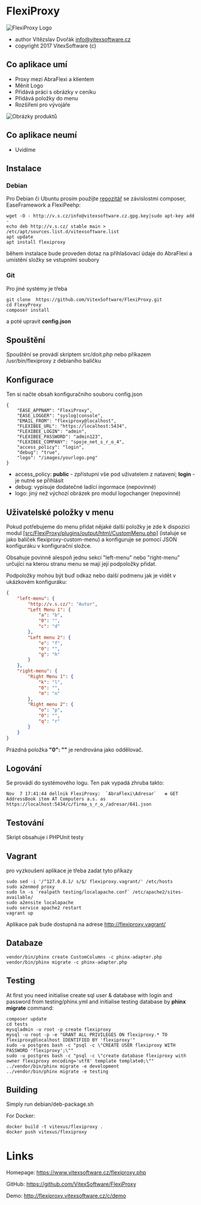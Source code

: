 FlexiProxy
=======================================

![FlexiProxy Logo](https://github.com/VitexSoftware/FlexiProxy/blob/master/doc/flexiproxy-square-logo.png "Project Logo")

 * author    Vítězslav Dvořák <info@vitexsoftware.cz>
 * copyright 2017 VitexSoftware (c)

Co aplikace umí
---------------

 * Proxy mezi AbraFlexi a klientem
 * Měnit Logo
 * Přidává práci s obrázky v ceníku
 * Přidává položky do menu
 * Rozšíření pro vývojáře 

![Obrázky produktů](https://raw.githubusercontent.com/VitexSoftware/FlexiProxy/master/doc/new-attachment.png "Obrázek")


Co aplikace neumí
-----------------

 * Uvidíme

Instalace
---------


### Debian

Pro Debian či Ubuntu prosím použijte [repozitář](http://vitexsoftware.cz/repos.php) se závislostmi composer, EaseFramework a FlexiPeehp:

    wget -O - http://v.s.cz/info@vitexsoftware.cz.gpg.key|sudo apt-key add -
    echo deb http://v.s.cz/ stable main > /etc/apt/sources.list.d/vitexsoftware.list
    apt update
    apt install flexiproxy

během instalace bude proveden dotaz na přihlašovací údaje do AbraFlexi a umístění složky se vstupními soubory


### Git

Pro jiné systémy je třeba 

    git clone  https://github.com/VitexSoftware/FlexiProxy.git
    cd FlexyProxy
    composer install
        
a poté upravit __config.json__


Spouštění
---------

Spouštění se provádí skriptem src/doit.php nebo příkazem /usr/bin/flexiproxy z debianího balíčku


Konfigurace
-----------

Ten si načte obsah konfiguračního souboru config.json 

    {
        "EASE_APPNAM": "FlexiProxy",
        "EASE_LOGGER": "syslog|console",
        "EMAIL_FROM": "flexiproxy@localhost",
        "FLEXIBEE_URL": "https://localhost:5434",
        "FLEXIBEE_LOGIN": "admin",
        "FLEXIBEE_PASSWORD": "admin123",
        "FLEXIBEE_COMPANY": "spoje_net_s_r_o_4",
        "access_policy": "login",
        "debug": "true",
        "logo": "/images/yourlogo.png"
    }

  * access_policy: **public** - zpřístupní vše pod uživatelem z natavení; **login** - je nutné se přihlásit
  * debug: vypisuje dodatečné ladící ingormace (nepovinné)
  * logo:  jiný než výchozí obrázek pro modul logochanger (nepovinné)

Uživatelské položky v menu
--------------------------

Pokud potřebujeme do menu přidat nějaké další položky je zde k dispozici modul
[[src/FlexiProxy/plugins/output/html/CustomMenu.php]](output/html/CustomMenu.php)
(istaluje se jako balíček flexiproxy-custom-menu) a konfiguruje se pomocí JSON
konfiguráku v konfigurační složce. 

Obsahuje povinně alespoň jednu sekci "left-menu" nebo "right-menu" určující na
kterou stranu menu se mají její podpoložky přidat. 

Podpoložky mohou být buď odkaz nebo další podmenu jak je vidět v ukázkovém 
konfiguráku:

```json
{
    "left-menu": {
        "http://v.s.cz/": "Autor",
        "Left Menu 1": {
            "a": "b",
            "0": "",
            "c": "d"
        },
        "Left menu 2": {
            "e": "f",
            "0": "",
            "g": "h"
        }
    },
    "right-menu": {
        "Right Menu 1": {
            "k": "l",
            "0": "",
            "m": "n"
        },
        "Right menu 2": {
            "o": "p",
            "0": "",
            "q": "r"
        }
    }
}
```
Prázdná položka **"0": ""** je rendrována jako oddělovač.


Logování
--------

Se provádí do systémového logu. Ten pak vypadá zhruba takto:

    Nov  7 17:41:44 dellnik FlexiProxy:  `AbraFlexi\Adresar`   ❁ GET AddressBook item AT Computers a.s. as https://localhost:5434/c/firma_s_r_o_/adresar/641.json


Testování
---------

Skript obsahuje i PHPUnit testy

Vagrant
-------

pro vyzkoušení aplikace je třeba zadat  tyto příkazy

    sudo sed -i '/^127.0.0.1/ s/$/ flexiproxy.vagrant/' /etc/hosts
    sudo a2enmod proxy
    sudo ln -s `realpath testing/localapache.conf` /etc/apache2/sites-available/
    sudo a2ensite localapache
    sudo service apache2 restart
    vagrant up
    
Aplikace pak bude dostupná na adrese http://flexiproxy.vagrant/ 


Databaze
--------

    vendor/bin/phinx create CustomColumns -c phinx-adapter.php
    vendor/bin/phinx migrate -c phinx-adapter.php

Testing
-------

At first you need initialise create sql user & database with login and password 
from testing/phinx.yml and initialise testing database by **phinx migrate** 
command:

```
composer update
cd tests
mysqladmin -u root -p create flexiproxy
mysql -u root -p -e "GRANT ALL PRIVILEGES ON flexiproxy.* TO flexiproxy@localhost IDENTIFIED BY 'flexiproxy'"
sudo -u postgres bash -c "psql -c \"CREATE USER flexiproxy WITH PASSWORD 'flexiproxy';\""
sudo -u postgres bash -c "psql -c \"create database flexiproxy with owner flexiproxy encoding='utf8' template template0;\""
../vendor/bin/phinx migrate -e development 
../vendor/bin/phinx migrate -e testing  
```

Building
--------

Simply run debian/deb-package.sh

For Docker:

    docker build -t vitexus/flexiproxy .
    docker push vitexus/flexiproxy


Links
=====

Homepage: https://www.vitexsoftware.cz/flexiproxy.php

GitHub: https://github.com/VitexSoftware/FlexiProxy

Demo: http://flexiproxy.vitexsoftware.cz/c/demo
